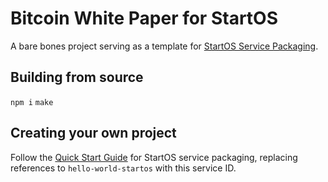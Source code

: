 # Bitcoin White Paper for StartOS

A bare bones project serving as a template for [StartOS Service Packaging](https://docs.star9.com/packaging-guide).

## Building from source

`npm i`
`make`

## Creating your own project

Follow the [Quick Start Guide](https://docs.star9.com/packaging-guide/quick-start/) for StartOS service packaging, replacing references to `hello-world-startos` with this service ID.

